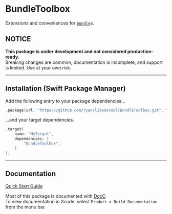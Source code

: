 # BundleToolbox

Extensions and conveniences for
[`Bundle`](https://developer.apple.com/documentation/foundation/bundle)s.

## NOTICE

**This package is under development and not considered production-ready.**<br/>
Breaking changes are common, documentation is incomplete, and support is limited.  Use at your own risk.

---


## Installation (Swift Package Manager)

Add the following entry to your package dependencies...
```swift
.package(url: "https://github.com/ryanslikesocool/BundleToolbox.git", from: "0.0.2"),
```
...and your target dependencies.
```swift
.target(
	name: "MyTarget",
	dependencies: [
		"BundleToolbox",
	]
),
```

---


## Documentation

[Quick Start Guide](Sources/BundleToolbox/Documentation.docc/Articles/QuickStart.md)

Most of this package is documented with
[DocC](https://www.swift.org/documentation/docc/)\.
<br/>
To view documentation in Xcode, select `Product > Build Documentation` from the menu bar.
